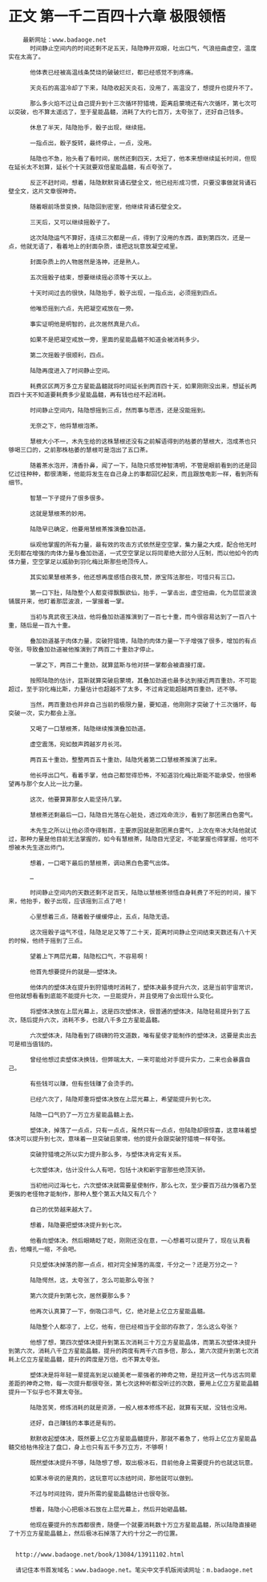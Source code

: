 # 正文 第一千二百四十六章 极限领悟
        最新网址：www.badaoge.net
          时间静止空间内的时间还剩不足五天，陆隐睁开双眼，吐出口气，气浪扭曲虚空，温度实在太高了。
      
          他体表已经被高温线条焚烧的破破烂烂，都已经感觉不到疼痛。
      
          天炎石的高温冷却了下来，陆隐收起天炎石，没用了，高温没了，想提升也提升不了。
      
          那么多火焰不过让自己提升到十三次循环狩猎境，距离启蒙境还有六次循环，第七次可以突破，也不算太遥远了，至于星能晶髓，消耗了大约七百万，太夸张了，还好自己钱多。
      
          休息了半天，陆隐抬手，骰子出现，继续摇。
      
          一指点出，骰子旋转，最终停止，一点，没用。
      
          陆隐也不急，抬头看了看时间，居然还剩四天，太短了，他本来想继续延长时间，但现在延长太不划算，延长个十天就要双倍星能晶髓，有点夸张了。
      
          反正不赶时间，想着，陆隐默默背诵石壁全文，他已经形成习惯，只要没事做就背诵石壁全文，这片文章很神奇。
      
          随着眼前场景变换，陆隐回到密室，他继续背诵石壁全文。
      
          三天后，又可以继续摇骰子了。
      
          这次陆隐运气不算好，连续三次都是一点，得到了没用的东西，直到第四次，还是一点，他就无语了，看着地上的封面杂质，谁把这玩意放凝空戒里。
      
          封面杂质上的人物居然是洛神，还是熟人。
      
          五次摇骰子结束，想要继续摇必须等十天以上。
      
          十天时间过去的很快，陆隐抬手，骰子出现，一指点出，必须摇到四点。
      
          他唯恐摇到六点，先把凝空戒放在一旁。
      
          事实证明他是明智的，此次居然真是六点。
      
          如果不是把凝空戒放一旁，里面的星能晶髓不知道会被消耗多少。
      
          第二次摇骰子很顺利，四点。
      
          陆隐再度进入了时间静止空间。
      
          耗费区区两万多立方星能晶髓就将时间延长到两百四十天，如果刚刚没出来，想延长两百四十天不知道要耗费多少星能晶髓，再有钱也经不起消耗。
      
          时间静止空间内，陆隐想摇到三点，然而事与愿违，还是没能摇到。
      
          无奈之下，他将慧根泡茶。
      
          慧根大小不一，木先生给的这株慧根还没有之前解语得到的枯萎的慧根大，泡成茶也只够喝三口的，之前那株枯萎的慧根可是泡出了五口茶。
      
          随着茶水泡开，清香扑鼻，闻了一下，陆隐只感觉神智清明，不管是眼前看到的还是回忆过往种种，都很清晰，他能将发生在自己身上的事都回忆起来，而且跟放电影一样，看到所有细节。
      
          智慧一下子提升了很多很多。
      
          这就是慧根茶的妙用。
      
          陆隐早已确定，他要用慧根茶推演叠加劲道。
      
          纵观他掌握的所有力量，最有效的攻击方式依然是空空掌，集力量之大成，配合他无时无刻都在增强的肉体力量与叠加劲道，一式空空掌足以将同辈绝大部分人压制，而以他如今的肉体力量，空空掌足以威胁到羽化梅比斯那些绝顶传人。
      
          其实如果慧根茶多，他还想再度感悟白夜礼赞，原宝阵法那些，可惜只有三口。
      
          第一口下肚，陆隐整个人都变得飘飘欲仙，抬手，一掌击出，虚空扭曲，化为层层波浪铺展开来，他盯着那层波浪，一掌接着一掌。
      
          当初与真武夜王决战，他将叠加劲道推演到了一百七十重，而今很容易达到了一百八十重，随后是一百九十重。
      
          叠加劲道基于肉体力量，突破狩猎境，陆隐的肉体力量一下子增强了很多，增加的有点夸张，导致叠加劲道被他推演到了两百二十重劲才停止。
      
          一掌之下，两百二十重劲，就算蓝斯与他对拼一掌都会被直接打废。
      
          按照陆隐的估计，蓝斯就算突破启蒙境，其叠加劲道也最多达到接近两百重劲，不可能超过，至于羽化梅比斯，力量估计也超越不了太多，不过肯定能超越两百重劲，还不够。
      
          当然，两百重劲也并非自己当前的极限力量，要知道，他刚刚才突破了十三次循环，每突破一次，实力都会上涨。
      
          又喝了一口慧根茶，陆隐继续推演叠加劲道。
      
          虚空震荡，宛如鼓声跨越岁月长河。
      
          两百五十重劲，整整两百五十重劲，陆隐凭着第二口慧根茶推演了出来。
      
          他长呼出口气，看着手掌，他自己都觉得恐怖，不知道羽化梅比斯能不能承受，他很希望再与那个女人比一比力量。
      
          这次，他要算算那女人能坚持几掌。
      
          慧根茶还剩最后一口，陆隐目光落在心脏处，透过戏命流沙，看到了那团黑白色雾气。
      
          木先生之所以让他必须夺得魁首，主要原因就是那团黑白雾气，上次在帝冰大陆他就试过，那种力量是他目前无法掌握的，如今有慧根茶，陆隐目光坚定，不能掌握也得掌握，他可不想被木先生逐出师门。
      
          想着，一口喝下最后的慧根茶，调动黑白色雾气出体。
      
          …
      
          时间静止空间内的天数还剩不足百天，陆隐以慧根茶领悟自身耗费了不短的时间，接下来，他抬手，骰子出现，应该摇到三点了吧！
      
          心里想着三点，随着骰子缓缓停止，五点，陆隐无语。
      
          这次摇骰子运气不佳，陆隐足足又等了二十天，距离时间静止空间结束天数还有八十天的时候，他终于摇到了三点。
      
          望着上下两层光幕，陆隐松口气，不容易啊！
      
          他首先想要提升的就是——塑体决。
      
          他体内的塑体决在提升到狩猎境时消耗了，塑体决最多提升六次，这是当前宇宙常识，但他就想看看到底能不能提升七次，一旦能提升，并且使用了会出现什么变化。
      
          将塑体决放在上层光幕上，这是四次塑体决，很普通的塑体决，陆隐轻易提升到了五次，随后提升六次，消耗不多，也就八千多立方星能晶髓。
      
          六次塑体决，陆隐看到了磅礴的符文道数，唯有星使才能制作的塑体决，这要是卖出去可是相当值钱的。
      
          曾经他想过卖塑体决换钱，但弊端太大，一来可能给对手提升实力，二来也会暴露自己。
      
          有些钱可以赚，但有些钱赚了会烫手的。
      
          已经六次了，陆隐郑重将塑体决放在上层光幕上，希望能提升到七次。
      
          陆隐一口气扔了一万立方星能晶髓上去。
      
          塑体决，掉落了一点点，只有一点点，虽然只有一点点，但陆隐却很惊喜，这意味着塑体决可以提升到七次，意味着一旦突破启蒙境，他的提升会跟突破狩猎境一样夸张。
      
          突破狩猎境之所以实力提升那么多，与塑体决肯定有关系。
      
          七次塑体决，估计没什么人有吧，包括十决和新宇宙那些绝顶天骄。
      
          当初他问过海七七，六次塑体决就需要星使制作，那么七次，至少要百万战力强者乃至更强的老怪物才能制作，那种人整个第五大陆又有几个？
      
          自己的优势越来越大了。
      
          想着，陆隐要把塑体决提升到七次。
      
          他看向塑体决，然后眼睛眨了眨，刚刚还没在意，一心想着可以提升了，现在认真看去，他瞳孔一缩，不会吧。
      
          只见塑体决掉落的那一点点，相对完全掉落的高度，千分之一？还是万分之一？
      
          陆隐愕然，这，太夸张了，怎么可能那么夸张？
      
          第六次提升到第七次，居然要那么多？
      
          他再次认真算了一下，倒吸口凉气，亿，绝对是上亿立方星能晶髓。
      
          陆隐整个人都凉了，上亿，他有，但已经相当于全部的存款了，怎么这么夸张？
      
          他想了想，第四次塑体决提升到第五次消耗三十万立方星能晶体，而第五次塑体决提升到第六次，消耗八千立方星能晶髓，提升的跨度有两千六百多倍，那么，第六次提升到第七次消耗上亿立方星能晶髓，提升的跨度是万倍，也不算太夸张。
      
          塑体决是将年轻一辈提高到足以媲美老一辈强者的神奇之物，是拉开这一代与远古同辈差距的神奇之物，每一次提升都很夸张，第七次这种听都没听过的次数，要用上亿立方星能晶髓提升一下似乎也不算太夸张。
      
          陆隐苦笑，修炼消耗的就是资源，一般人根本修炼不起，就算有天赋，没钱也没用。
      
          还好，自己赚钱的本事还是有的。
      
          默默收起塑体决，既然要上亿立方星能晶髓提升，那就不着急了，他将上亿立方星能晶髓交给枯伟投注了盘口，身上也只有五千多万立方，不够啊！
      
          既然塑体决提升不够，陆隐想了想，取出极冰石，目前他身上需要提升的也就这玩意。
      
          如果冰帝说的是真的，这玩意可以冻结时间，那他就可以做到。
      
          不过与时间挂钩，提升所需的星能晶髓估计也很夸张。
      
          想着，陆隐小心把极冰石放在上层光幕上，然后开始砸晶髓。
      
          他现在要提升的东西都很贵，随便一个就要消耗数十万立方星能晶髓，所以陆隐直接砸了十万立方星能晶髓上，然后极冰石掉落了大约十分之一的位置。
      
      
      http://www.badaoge.net/book/13084/13911102.html
      
      请记住本书首发域名：www.badaoge.net。笔尖中文手机版阅读网址：m.badaoge.net
